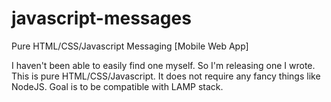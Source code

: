 # javascript-messages
Pure HTML/CSS/Javascript Messaging [Mobile Web App]

I haven't been able to easily find one myself. So I'm releasing one I wrote. This is pure HTML/CSS/Javascript. It does not require any fancy things like NodeJS. Goal is to be compatible with LAMP stack.
